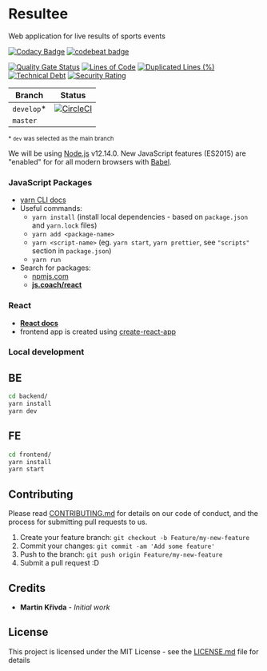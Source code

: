 # Resultee

Web application for live results of sports events

[![Codacy Badge](https://api.codacy.com/project/badge/Grade/3a8182651a8043d0bb5f75b55ea81448)](https://www.codacy.com?utm_source=github.com&utm_medium=referral&utm_content=martinkrivda/resultee&utm_campaign=Badge_Grade)
[![codebeat badge](https://codebeat.co/badges/416dd1d8-7593-4c1c-bada-47f9169ec98c)](https://codebeat.co/projects/github-com-martinkrivda-resultee-develop)

[![Quality Gate Status](https://sonarcloud.io/api/project_badges/measure?project=martinkrivda_resultee&metric=alert_status)](https://sonarcloud.io/dashboard?id=martinkrivda_resultee)
[![Lines of Code](https://sonarcloud.io/api/project_badges/measure?project=martinkrivda_resultee&metric=ncloc)](https://sonarcloud.io/dashboard?id=martinkrivda_resultee)
[![Duplicated Lines (%)](https://sonarcloud.io/api/project_badges/measure?project=martinkrivda_resultee&metric=duplicated_lines_density)](https://sonarcloud.io/dashboard?id=martinkrivda_resultee)
[![Technical Debt](https://sonarcloud.io/api/project_badges/measure?project=martinkrivda_resultee&metric=sqale_index)](https://sonarcloud.io/dashboard?id=martinkrivda_resultee)
[![Security Rating](https://sonarcloud.io/api/project_badges/measure?project=martinkrivda_resultee&metric=security_rating)](https://sonarcloud.io/dashboard?id=martinkrivda_resultee)

| Branch      | Status                                                                                                                                              |
| ----------- | --------------------------------------------------------------------------------------------------------------------------------------------------- |
| `develop`\* | [![CircleCI](https://circleci.com/gh/martinkrivda/resultee/tree/develop.svg?style=svg)](https://circleci.com/gh/martinkrivda/resultee/tree/develop) |
| `master`    |                                                                                                                                                     |

<sub>\* `dev` was selected as the main branch</sub>

We will be using [Node.js](https://nodejs.org/) v12.14.0.
New JavaScript features (ES2015) are "enabled" for for all modern browsers with [Babel](https://babeljs.io/).

### JavaScript Packages

- [yarn CLI docs](https://yarnpkg.com/en/docs/cli/)
- Useful commands:
  - `yarn install` (install local dependencies - based on `package.json` and `yarn.lock` files)
  - `yarn add <package-name>`
  - `yarn <script-name>` (eg. `yarn start`, `yarn prettier`, see `"scripts"` section in `package.json`)
  - `yarn run`
- Search for packages:
  - [npmjs.com](https://www.npmjs.com/)
  - **[js.coach/react](https://js.coach/react)**

### React

- **[React docs](https://reactjs.org/docs/getting-started.html)**
- frontend app is created using [create-react-app](https://create-react-app.dev/)

### Local development

## BE

```bash
cd backend/
yarn install
yarn dev
```

## FE

```bash
cd frontend/
yarn install
yarn start
```

## Contributing

Please read [CONTRIBUTING.md](https://gist.github.com/PurpleBooth/b24679402957c63ec426) for details on our code of conduct, and the process for submitting pull requests to us.

1. Create your feature branch: `git checkout -b Feature/my-new-feature`
2. Commit your changes: `git commit -am 'Add some feature'`
3. Push to the branch: `git push origin Feature/my-new-feature`
4. Submit a pull request :D

## Credits

- **Martin Křivda** - _Initial work_

## License

This project is licensed under the MIT License - see the [LICENSE.md](LICENSE.md) file for details
